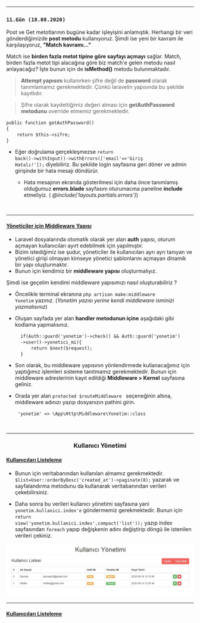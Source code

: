 <hr>
<h3><code>11.Gün (18.08.2020)</code></h3>

Post ve Get metotlarının bugüne kadar işleyişini anlamıştık. Herhangi bir veri gönderdiğimizde **post metodu** kullanıyoruz. Şimdi ise yeni bir kavram ile karşılaşıyoruz, **"Match kavramı..."**

Match ise **birden fazla metot tipine göre sayfayı açmayı** sağlar. Match, birden fazla metot tipi alacağına göre biz match'e gelen metodu nasıl anlayacağız? İşte bunun için de **isMethod()** metodu bulunmaktadır.

> **Attempt yapısını** kullanırken şifre değil de **password** olarak tanımlamamız gerekmektedir. Çünkü laravelin yapısında bu şekilde kayıtlıdır.

>Şifre olarak kaydettiğimiz değeri alması için **getAuthPassword metodunu** override etmemiz gerekmektedir.

	public function getAuthPassword()
    {
        return $this->sifre;
    }
    
    
 * Eğer doğrulama gerçekleşmezse <code>return back()->withInput()->withErrors(['email'=>'Giriş Hatalı!']);</code> diyebiliriz. Bu şekilde login sayfasına geri döner ve admin girişinde bir hata mesajı döndürür.
 
 	* Hata mesajının ekranda gösterilmesi için daha önce tanımlamış olduğumuz **errors.blade** sayfasını oturumacma paneline **include** etmeliyiz. (           *@include('layouts.partials.errors')*)

</br><hr><h4><ins>Yöneticiler için Middleware Yapısı</ins></h4>

* Laravel dosyalarında otomatik olarak yer alan **auth** yapısı, oturum açmayan kullanıcıları ayırt edebilmek için yapılmıştır.
* Bizim istediğimiz ise şudur, yöneticiler ile kullanıcıları ayrı ayrı tanıyan ve yönetici girişi olmayan kimseye yönetici şablonlarını açmayan dinamik bir yapı oluşturmaktır.
* Bunun için kendimiz bir **middleware yapısı** oluşturmalıyız.

Şimdi ise geçelim kendimi middleware yapısımızı nasıl oluşturabiliriz ?
* Öncelikle terminal ekranına <code>php artisan make:middleware Yonetim</code> yazınız. (*Yonetim yazısı yerine kendi middleware isminizi yazmalısınız*)
* Oluşan sayfada yer alan **handler metodunun içine** aşağıdaki gibi kodlama yapmalısınız.

		if(Auth::guard('yonetim')->check() && Auth::guard('yonetim')
        ->user()->yonetici_mi){
            return $next($request);
        }
 * Son olarak, bu middleware yapısının yönlendirmede kullanacağımız için yaptığımız işlemleri sisteme tanıtmamız gerekmektedir. Bunun için middleware adreslerinin kayıt edildiği **Middleware > Kernel** sayfasına geliniz.
 * Orada yer alan <code>protected $routeMiddleware </code> seçeneğinin altına, middleware adınızı yazıp dosyanızın pathini girin.

		'yonetim' => \App\Http\Middleware\Yonetim::class
        
</br><hr><h3 align="center">Kullanıcı Yönetimi</h3>

<h4><ins>Kullanıcıları Listeleme</ins></h4>

* Bunun için veritabanından kullanıları almamız gerekmektedir. <code>$list=User::orderByDesc('created_at')->paginate(8);</code> yazarak ve sayfalandırma metodunu da kullanarak veritabanından verileri çekebilirsiniz.


* Daha sonra bu verileri kullanıcı yönetimi sayfasına yani <code>yonetim.kullanici.index'e</code> göndermemiz gerekmektedir. Bunun için <code>return view('yonetim.kullanici.index',compact('list'));</code> yazıp index sayfasından <code>foreach</code> yapıp değişkenin adını değiştirip döngü ile istenilen verileri çekiniz.

![Kullanıcı Listeleme](/images/11-kullanici-listesi.jpg)
<hr><h4><ins>Kullanıcıları Listeleme</ins></h4>

